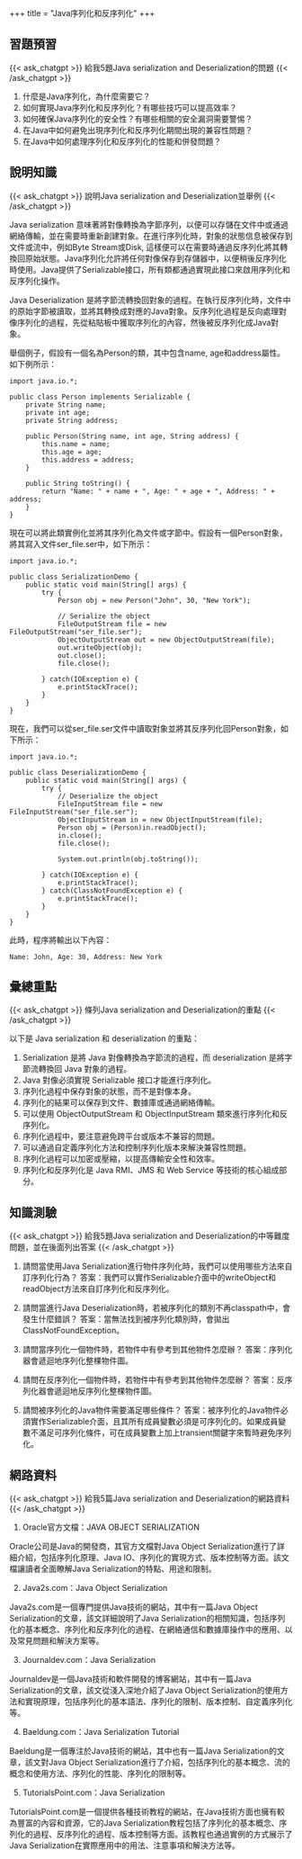 +++
title = "Java序列化和反序列化"
+++
## 習題預習
{{< ask_chatgpt >}}
給我5題Java serialization and Deserialization的問題
{{< /ask_chatgpt >}}



1. 什麼是Java序列化，為什麼需要它？
2. 如何實現Java序列化和反序列化？有哪些技巧可以提高效率？
3. 如何確保Java序列化的安全性？有哪些相關的安全漏洞需要警惕？
4. 在Java中如何避免出現序列化和反序列化期間出現的兼容性問題？
5. 在Java中如何處理序列化和反序列化的性能和併發問題？   

## 說明知識
{{< ask_chatgpt >}}
說明Java serialization and Deserialization並舉例
{{< /ask_chatgpt >}}



Java serialization 意味著將對像轉換為字節序列，以便可以存儲在文件中或通過網絡傳輸，並在需要時重新創建對象。在進行序列化時，對象的狀態信息被保存到文件或流中，例如Byte Stream或Disk, 這樣便可以在需要時通過反序列化將其轉換回原始狀態。Java序列化允許將任何對像保存到存儲器中，以便稍後反序列化時使用。Java提供了Serializable接口，所有類都通過實現此接口來啟用序列化和反序列化操作。

Java Deserialization 是將字節流轉換回對象的過程。在執行反序列化時，文件中的原始字節被讀取，並將其轉換成對應的Java對象。反序列化過程是反向處理對像序列化的過程，先從粘貼板中獲取序列化的內容，然後被反序列化成Java對象。

舉個例子，假設有一個名為Person的類，其中包含name, age和address屬性。如下例所示：

```
import java.io.*;

public class Person implements Serializable {
    private String name;
    private int age;
    private String address;

    public Person(String name, int age, String address) {
        this.name = name;
        this.age = age;
        this.address = address;
    }

    public String toString() {
        return "Name: " + name + ", Age: " + age + ", Address: " + address;
    }
}
```

現在可以將此類實例化並將其序列化為文件或字節中。假設有一個Person對象，將其寫入文件ser_file.ser中，如下所示：

```
import java.io.*;

public class SerializationDemo {
    public static void main(String[] args) {
        try {
            Person obj = new Person("John", 30, "New York");

            // Serialize the object
            FileOutputStream file = new FileOutputStream("ser_file.ser");
            ObjectOutputStream out = new ObjectOutputStream(file);
            out.writeObject(obj);
            out.close();
            file.close();

        } catch(IOException e) {
            e.printStackTrace();
        }
    }
}
```

現在，我們可以從ser_file.ser文件中讀取對象並將其反序列化回Person對象，如下所示：

```
import java.io.*;

public class DeserializationDemo {
    public static void main(String[] args) {
        try {
            // Deserialize the object
            FileInputStream file = new FileInputStream("ser_file.ser");
            ObjectInputStream in = new ObjectInputStream(file);
            Person obj = (Person)in.readObject();
            in.close();
            file.close();

            System.out.println(obj.toString());

        } catch(IOException e) {
            e.printStackTrace();
        } catch(ClassNotFoundException e) {
            e.printStackTrace();
        }
    }
}
```

此時，程序將輸出以下內容：

```
Name: John, Age: 30, Address: New York
```   

## 彙總重點
{{< ask_chatgpt >}}
條列Java serialization and Deserialization的重點
{{< /ask_chatgpt >}}



以下是 Java serialization 和 deserialization 的重點：

1. Serialization 是將 Java 對像轉換為字節流的過程，而 deserialization 是將字節流轉換回 Java 對象的過程。
2. Java 對像必須實現 Serializable 接口才能進行序列化。
3. 序列化過程中保存對象的狀態，而不是對像本身。
4. 序列化的結果可以保存到文件、數據庫或通過網絡傳輸。
5. 可以使用 ObjectOutputStream 和 ObjectInputStream 類來進行序列化和反序列化。
6. 序列化過程中，要注意避免跨平台或版本不兼容的問題。
7. 可以通過自定義序列化方法和控制序列化版本來解決兼容性問題。
8. 序列化過程可以加密或壓縮，以提高傳輸安全性和效率。
9. 序列化和反序列化是 Java RMI、JMS 和 Web Service 等技術的核心組成部分。   

## 知識測驗
{{< ask_chatgpt >}}
給我5題Java serialization and Deserialization的中等難度問題，並在後面列出答案
{{< /ask_chatgpt >}}



1. 請問當使用Java Serialization進行物件序列化時，我們可以使用哪些方法來自訂序列化行為？
答案：我們可以實作Serializable介面中的writeObject和readObject方法來自訂序列化和反序列化。

2. 請問當進行Java Deserialization時，若被序列化的類別不再classpath中，會發生什麼錯誤？
答案：當無法找到被序列化類別時，會拋出ClassNotFoundException。

3. 請問當序列化一個物件時，若物件中有參考到其他物件怎麼辦？
答案：序列化器會遞迴地序列化整棵物件圖。

4. 請問在反序列化一個物件時，若物件中有參考到其他物件怎麼辦？
答案：反序列化器會遞迴地反序列化整棵物件圖。

5. 請問被序列化的Java物件需要滿足哪些條件？
答案：被序列化的Java物件必須實作Serializable介面，且其所有成員變數必須是可序列化的。如果成員變數不滿足可序列化條件，可在成員變數上加上transient關鍵字來暫時避免序列化。   

## 網路資料
{{< ask_chatgpt >}}
給我5篇Java serialization and Deserialization的網路資料
{{< /ask_chatgpt >}}



1. Oracle官方文檔：JAVA OBJECT SERIALIZATION

Oracle公司是Java的開發商，其官方文檔對Java Object Serialization進行了詳細介紹，包括序列化原理、Java IO、序列化的實現方式、版本控制等方面。該文檔讓讀者全面瞭解Java Serialization的特點、用途和限制。

2. Java2s.com：Java Object Serialization

Java2s.com是一個專門提供Java技術的網站，其中有一篇Java Object Serialization的文章，該文詳細說明了Java Serialization的相關知識，包括序列化的基本概念、序列化和反序列化的過程、在網絡通信和數據庫操作中的應用、以及常見問題和解決方案等。

3. Journaldev.com：Java Serialization

Journaldev是一個Java技術和軟件開發的博客網站，其中有一篇Java Serialization的文章，該文從淺入深地介紹了Java Object Serialization的使用方法和實現原理，包括序列化的基本語法、序列化的限制、版本控制、自定義序列化等。

4. Baeldung.com：Java Serialization Tutorial

Baeldung是一個專注於Java技術的網站，其中也有一篇Java Serialization的文章，該文對Java Object Serialization進行了介紹，包括序列化的基本概念、流的概念和使用方法、序列化的性能、序列化的限制等。

5. TutorialsPoint.com：Java Serialization

TutorialsPoint.com是一個提供各種技術教程的網站，在Java技術方面也擁有較為豐富的內容和資源，它的Java Serialization教程包括了序列化的基本概念、序列化的過程、反序列化的過程、版本控制等方面。該教程也通過實例的方式展示了Java Serialization在實際應用中的用法、注意事項和解決方法等。   

